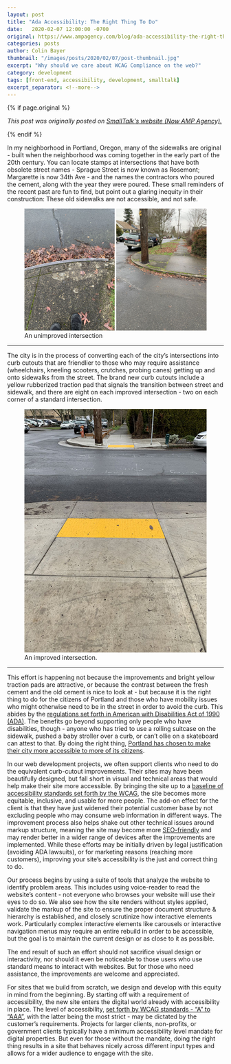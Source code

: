 ```yaml
---
layout: post
title: "Ada Accessibility: The Right Thing To Do"
date:   2020-02-07 12:00:00 -0700
original: https://www.ampagency.com/blog/ada-accessibility-the-right-thing-to-do
categories: posts
author: Colin Bayer
thumbnail: "/images/posts/2020/02/07/post-thumbnail.jpg"
excerpt: "Why should we care about WCAG Compliance on the web?"
category: development
tags: [front-end, accessibility, development, smalltalk]
excerpt_separator: <!--more-->
---
```


{% if page.original %}
<p><i>This post was originally posted on <a href="{{ page.original }}" target="_blank">SmallTalk's website (Now AMP Agency).</a></i></p>
{% endif %}

<p>In my neighborhood in Portland, Oregon, many of the sidewalks are original - built when the neighborhood was coming together in the early part of the 20th century.  You can locate stamps at 
intersections that have both obsolete street names - Sprague Street is now known as Rosemont; Margarette is now 34th Ave - and the names the contractors who poured the cement, along with the year they were poured.
  These small reminders of the recent past are fun to find, but point out a glaring inequity in their construction: These old sidewalks are not accessible, and not safe.</p>

<figure class="text-center">
    <img src="/images/posts/2020/02/07/unimproved.jpg" alt="" class="img-fluid">
  <figcaption>An unimproved intersection</figcaption>
</figure>
<hr>

<p>The city is in the process of converting each of the city’s 
intersections into curb cutouts that are friendlier to those who may 
require assistance (wheelchairs, kneeling scooters, crutches, probing 
canes) getting up and onto sidewalks from the street.  The brand new 
curb cutouts include a yellow rubberized traction pad that signals the 
transition between street and sidewalk, and there are eight on each 
improved intersection - two on each corner of a standard intersection.</p>

<figure class="text-center">
  <img src="/images/posts/2020/02/07/improved.jpg" alt="" class="img-fluid">
  <figcaption>An improved intersection.</figcaption>
</figure>
<hr>

<p>This effort is happening not because the improvements and bright 
yellow traction pads are attractive, or because the contrast between the
 fresh cement and the old cement is nice to look at - but because it is 
the right thing to do for the citizens of Portland and those who have 
mobility issues who might otherwise need to be in the street in order to
 avoid the curb.  This abides by the <a href="https://www.eeoc.gov/eeoc/history/35th/1990s/ada.html" target="_blank">regulations set forth in American with Disabilities Act of 1990 (ADA)</a>.
  The benefits go beyond supporting only people who have disabilities, 
though - anyone who has tried to use a rolling suitcase on the sidewalk,
 pushed a baby stroller over a curb, or can’t ollie on a skateboard can 
attest to that.  By doing the right thing, <a href="https://www.portlandoregon.gov/transportation/article/431130" target="_blank">Portland has chosen to make their city more accessible to more of its citizens</a>.</p>

<p>In our web development projects, we often support clients who need to
 do the equivalent curb-cutout improvements. Their sites may have been 
beautifully designed, but fall short in visual and technical areas that 
would help make their site more accessible.  By bringing the site up to a
 <a href="https://www.w3.org/WAI/standards-guidelines/wcag/" target="_blank">baseline of accessibility standards set forth by the WCAG</a>,
 the site becomes more equitable, inclusive, and usable for more people.
 The add-on effect for the client is that they have just widened their 
potential customer base by not excluding people who may consume web 
information in different ways. The improvement process also helps shake 
out other technical issues around markup structure, meaning the site may
 become more <a href="https://www.eresources.com/2019/04/22/ada-compliance-seo/">SEO-friendly</a>
 and may render better in a wider range of devices after the 
improvements are implemented. While these efforts may be initially 
driven by legal justification (avoiding ADA lawsuits), or for marketing 
reasons (reaching more customers), improving your site’s accessibility 
is the just and correct thing to do.</p>

<p>Our process begins by using a suite of tools that analyze the website to identify problem areas. This includes using voice-reader to read the website’s content - not everyone who browses your website will use 
their eyes to do so.  We also see how the site renders without styles applied, validate the markup of the site to ensure the proper document structure &amp; hierarchy is established, and closely scrutinize how interactive elements work. Particularly complex interactive elements like carousels or interactive navigation menus may require an entire rebuild in order to be accessible, but the goal is to maintain the current design or as close to it as possible.</p>

<p>The end result of such an effort should not sacrifice visual design or interactivity, nor should it even be noticeable to those users who use standard means to interact with websites.  But for those who need assistance, the improvements are welcome and appreciated.  </p>

<p>For sites that we build from scratch, we design and develop with this equity in mind from the beginning. By starting off with a requirement of accessibility, the new site enters the digital world already with accessibility in place. The level of accessibility, <a href="https://digitalaccessibilitycentre.org/index.php/blog/20-diary/187-the-icing-on-the-cake-the-difference-between-aa-and-aaa-compliance" target="_blank">set forth by WCAG standards - “A”  to “AAA”</a>, with the latter being the most strict - may be dictated by the customer’s requirements. Projects for larger clients, non-profits, or government clients typically have a minimum accessibility level mandate for digital properties. But even for those without the mandate, doing the right thing results in a site that behaves nicely across different input types and allows for a wider audience to engage with the site. </p>

